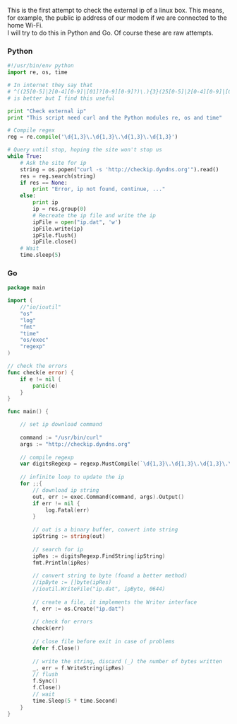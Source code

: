 <!-- 
.. link: 
.. description: 
.. tags: go, golang, Python, netword, ip
.. date: 2013/09/03 16:59:56
.. title: Check external ip
.. slug: check-external-ip
-->

This is the first attempt to check the external ip of a linux box. 
This means, for example, the public ip address of our modem if we are connected
to the home Wi-Fi.    
I will try to do this in Python and Go. Of course these are raw attempts.
    
<!--TEASER_END-->
    
### Python

````python
#!/usr/bin/env python
import re, os, time

# In internet they say that
# ^((25[0-5]|2[0-4][0-9]|[01]?[0-9][0-9]?)\.){3}(25[0-5]|2[0-4][0-9]|[01]?[0-9][0-9]?)$
# is better but I find this useful

print "Check external ip"
print "This script need curl and the Python modules re, os and time"

# Compile regex
reg = re.compile('\d{1,3}\.\d{1,3}\.\d{1,3}\.\d{1,3}')

# Query until stop, hoping the site won't stop us
while True:
	# Ask the site for ip
	string = os.popen("curl -s 'http://checkip.dyndns.org'").read()
	res = reg.search(string)
	if res == None:
		print "Error, ip not found, continue, ..."
	else:
		print ip
		ip = res.group(0)
		# Recreate the ip file and write the ip
		ipFile = open("ip.dat", 'w')
		ipFile.write(ip)
		ipFile.flush()
		ipFile.close()
	# Wait
	time.sleep(5)
````
    
         
### Go

````go
package main

import (
	//"io/ioutil"
    "os"
    "log"
    "fmt"
    "time"
    "os/exec"
    "regexp"
)

// check the errors
func check(e error) {
    if e != nil {
        panic(e)
    }
}

func main() {

	// set ip download command
	
	command := "/usr/bin/curl"
	args := "http://checkip.dyndns.org"
	
	// compile regexp
	var digitsRegexp = regexp.MustCompile(`\d{1,3}\.\d{1,3}\.\d{1,3}\.\d{1,3}`)
	
	// infinite loop to update the ip
    for ;;{
		// download ip string
		out, err := exec.Command(command, args).Output()
		if err != nil {
			log.Fatal(err)
		}
		
		// out is a binary buffer, convert into string
		ipString := string(out)
		
		// search for ip
		ipRes := digitsRegexp.FindString(ipString)
		fmt.Println(ipRes)
		
		// convert string to byte (found a better method)
		//ipByte := []byte(ipRes)
		//ioutil.WriteFile("ip.dat", ipByte, 0644)
		
		// create a file, it implements the Writer interface
		f, err := os.Create("ip.dat")
		
		// check for errors
		check(err)
		
		// close file before exit in case of problems
		defer f.Close()
		
		// write the string, discard (_) the number of bytes written
		_, err = f.WriteString(ipRes)
		// flush 
		f.Sync()
		f.Close()
		// wait
		time.Sleep(5 * time.Second)
    }
}

````



